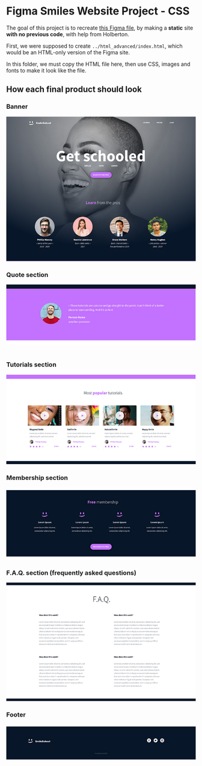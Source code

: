 # Figma Smiles Website Project - CSS

The goal of this project is to recreate [this Figma file](https://www.figma.com/file/XrEAsu1vQj5fhVaNG38d2W/Homepage?type=design&node-id=0-1&mode=design), by making a **static** site **with no previous code**, with help from Holberton.

First, we were supposed to create ``../html_advanced/index.html``, which would be an HTML-only version of the Figma site.

In this folder, we must copy the HTML file here, then use CSS, images and fonts to make it look like the file.

## How each final product should look
### Banner
<img src="goal_images/banner_section_goal.jpg" alt="A banner of a girl smiling as a background, 'a title that says 'Get Schooled', a register button, and a section with 4 pros, with a title that says 'Learn from the pros'">

### Quote section
<img src="goal_images/quote_section_goal.jpg" alt="A section with a weather presenter's quote review, and his photo of him smiling at the left of it. All is centered, and hads a purple background.">
<img src="">

### Tutorials section
<img src="goal_images/tutorials_section_goal.jpg" alt="A section with a title that says 'Most popular tutorials', and 4 tutorial video blocks with their thumbnail, a play button, title, description, author photo and name, review using the 5 star method, and its duration, which is 5 minutes for all of them.">

### Membership section
<img src="goal_images/membership_section_goal.jpg" alt="A section with a title that says 'Free membership'. It has 4 blocks that contain: a happy face graphical photo, a placeholder title, and a placeholder text. Has a register button at the bottom, which is almost the same as the one in the banner section above. The background is indigo, the text is white, and the smiling faces are purple.">

### F.A.Q. section (frequently asked questions)
<img src="goal_images/faq_section_goal.jpg" alt="A section with a title that says 'F.A.Q.', and 4 blocks. The 4 blocks contain a title that says 'How does this work?' and a placeholder paragraph. The text color is indigo and the background is white.">

### Footer
<img src="goal_images/footer_goal.jpg" alt="The website's footer. Smile School's logo, their social media links and copyright text for smileschool2020 at the bottom. The social media links are logos of facebook, twitter and instagram. The links just take you to the pot of the page.">
